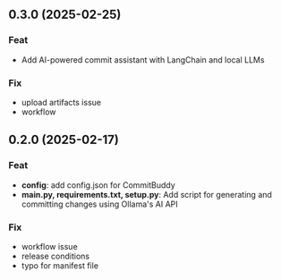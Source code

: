 ## 0.3.0 (2025-02-25)

### Feat

- Add AI-powered commit assistant with LangChain and local LLMs

### Fix

- upload artifacts issue
- workflow

## 0.2.0 (2025-02-17)

### Feat

- **config**: add config.json for CommitBuddy
- **main.py, requirements.txt, setup.py**: Add script for generating and committing changes using Ollama's AI API

### Fix

- workflow issue
- release conditions
- typo for manifest file
